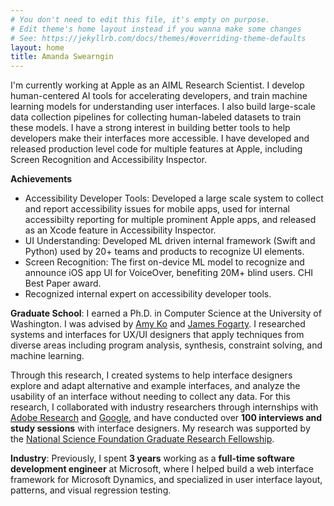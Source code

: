 ```yaml
---
# You don't need to edit this file, it's empty on purpose.
# Edit theme's home layout instead if you wanna make some changes
# See: https://jekyllrb.com/docs/themes/#overriding-theme-defaults
layout: home
title: Amanda Swearngin
---
```

I'm currently working at Apple as an AIML Research Scientist. I develop human-centered AI tools for accelerating developers, and train machine learning models for understanding user interfaces. I also build large-scale data collection pipelines for collecting human-labeled datasets to train these models. I have a strong interest in building better tools to help developers make their interfaces more accessible. I have developed and released production level code for multiple features at Apple, including Screen Recognition and Accessibility Inspector.  

<b>Achievements</b>
<ul>
  <li>Accessibility Developer Tools: Developed a large scale system to collect and report accessibility issues for mobile apps, used for internal accessibilty reporting for multiple prominent Apple apps, and released as an Xcode feature in Accessibility Inspector.</li>
  <li>UI Understanding: Developed ML driven internal framework (Swift and Python) used by 20+ teams and products to recognize UI elements. </li>
  <li>Screen Recognition: The first on-device ML model to recognize and announce iOS app UI for VoiceOver, benefiting 20M+ blind users. CHI Best Paper award. </li>
  <li>Recognized internal expert on accessibility developer tools.</li>
</ul>

<b>Graduate School</b>: I earned a Ph.D. in Computer Science at the University of Washington. I was 
	advised by <a href="https://faculty.washington.edu/ajko/">Amy Ko</a> and 
	<a href="https://homes.cs.washington.edu/~jfogarty/">James Fogarty</a>. I researched systems and interfaces for UX/UI designers that apply techniques from diverse areas including program analysis, synthesis, constraint solving, and machine learning.

Through this research, I created systems to help interface designers explore and adapt
alternative and example interfaces, and analyze the usability of an interface without needing to collect any data. For this research, I collaborated with industry researchers through internships with <a href="https://research.adobe.com/">Adobe Research</a> and 
<a href="https://ai.google/research/">Google</a>, and have conducted over <b>100 interviews and study sessions</b> with interface designers. My research was supported by the <a href="https://www.nsfgrfp.org/">National Science Foundation Graduate Research Fellowship</a>.

<b>Industry</b>: Previously, I spent <b>3 years</b> working as a <b>full-time software development engineer</b> at Microsoft, where I helped build a web interface framework for Microsoft Dynamics, and specialized in user interface layout, patterns, and visual regression testing. 


